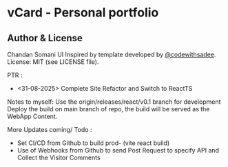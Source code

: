 # vCard - Personal portfolio


## Author & License
Chandan Somani
UI Inspired by template developed by [@codewithsadee](https://www.twitter.com/codewithsadee).
License: MIT (see LICENSE file).

PTR :
 - <31-08-2025> Complete Site Refactor and Switch to ReactTS

Notes to myself: 
Use the origin/releases/react/v0.1 branch for development
Deploy the build on main branch of repo, the build will be served as the WebApp Content.


More Updates coming/ Todo :
  - Set CI/CD from Github to build prod- (vite react build)
  - Use of Webhooks from Github to send Post Request to specify API and Collect the Visitor Comments